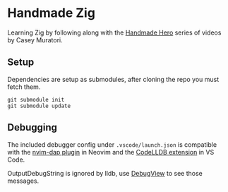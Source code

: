 # Handmade Zig

Learning Zig by following along with the [Handmade Hero](https://handmadehero.org/) series of videos by Casey Muratori.


## Setup
Dependencies are setup as submodules, after cloning the repo you must fetch them.

```
git submodule init
git submodule update
```

## Debugging
The included debugger config under `.vscode/launch.json` is compatible with the [nvim-dap plugin](https://github.com/mfussenegger/nvim-dap) in Neovim and the [CodeLLDB extension](https://github.com/vadimcn/codelldb) in VS Code.

OutputDebugString is ignored by lldb, use [DebugView](https://learn.microsoft.com/en-us/sysinternals/downloads/debugview) to see those messages.
